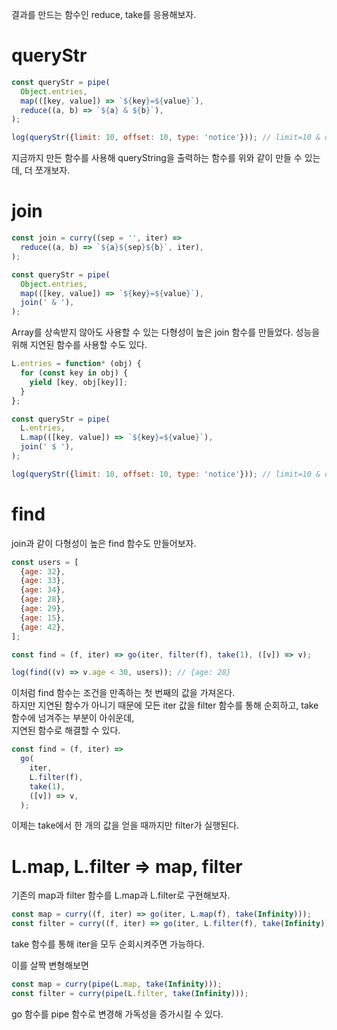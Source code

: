 결과를 만드는 함수인 reduce, take를 응용해보자.
# queryStr
```javascript
const queryStr = pipe(
  Object.entries,
  map(([key, value]) => `${key}=${value}`),
  reduce((a, b) => `${a} & ${b}`),
);

log(queryStr({limit: 10, offset: 10, type: 'notice'})); // limit=10 & offset=10 & type=notice
```
지금까지 만든 함수를 사용해 queryString을 출력하는 함수를 위와 같이 만들 수 있는데, 더 쪼개보자.
# join
```javascript
const join = curry((sep = '', iter) =>
  reduce((a, b) => `${a}${sep}${b}`, iter),
);

const queryStr = pipe(
  Object.entries,
  map(([key, value]) => `${key}=${value}`),
  join(' & '),
);
```
Array를 상속받지 않아도 사용할 수 있는 다형성이 높은 join 함수를 만들었다.
성능을 위해 지연된 함수를 사용할 수도 있다.
```javascript
L.entries = function* (obj) {
  for (const key in obj) {
    yield [key, obj[key]];
  }
};

const queryStr = pipe(
  L.entries,
  L.map(([key, value]) => `${key}=${value}`),
  join(' $ '),
);

log(queryStr({limit: 10, offset: 10, type: 'notice'})); // limit=10 & offset=10 & type=notice
```

# find
join과 같이 다형성이 높은 find 함수도 만들어보자.
```javascript
const users = [
  {age: 32},
  {age: 33},
  {age: 34},
  {age: 28},
  {age: 29},
  {age: 15},
  {age: 42},
];

const find = (f, iter) => go(iter, filter(f), take(1), ([v]) => v);

log(find((v) => v.age < 30, users)); // {age: 28}
```
이처럼 find 함수는 조건을 만족하는 첫 번째의 값을 가져온다.<br>
하지만 지연된 함수가 아니기 때문에 모든 iter 값을 filter 함수를 통해 순회하고, take 함수에 넘겨주는 부분이 아쉬운데,<br>
지연된 함수로 해결할 수 있다.
```javascript
const find = (f, iter) =>
  go(
    iter,
    L.filter(f),
    take(1),
    ([v]) => v,
  );
```
이제는 take에서 한 개의 값을 얻을 때까지만 filter가 실행된다.

# L.map, L.filter => map, filter
기존의 map과 filter 함수를 L.map과 L.filter로 구현해보자.
```javascript
const map = curry((f, iter) => go(iter, L.map(f), take(Infinity)));
const filter = curry((f, iter) => go(iter, L.filter(f), take(Infinity)));
```
take 함수를 통해 iter을 모두 순회시켜주면 가능하다.

이를 살짝 변형해보면
```javascript
const map = curry(pipe(L.map, take(Infinity)));
const filter = curry(pipe(L.filter, take(Infinity)));
```
go 함수를 pipe 함수로 변경해 가독성을 증가시킬 수 있다.
